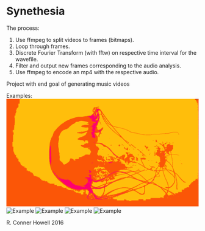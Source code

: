 # Synethesia
The process:
1. Use ffmpeg to split videos to frames (bitmaps).
2. Loop through frames.
3. Discrete Fourier Transform (with fftw) on respective time interval for the wavefile.
4. Filter and output new frames corresponding to the audio analysis.
5. Use ffmpeg to encode an mp4 with the respective audio.

Project with end goal of generating music videos


Examples:
![Example](Successful/jellyfish.gif)
![Example](Successful/dark2.gif)
![Example](Successful/waveWarm.gif)
![Example](Successful/funkyIguana.gif)
![Example](Successful/moving.gif)

R. Conner Howell 2016
